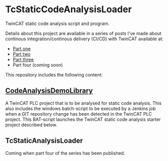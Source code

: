 # TcStaticCodeAnalysisLoader
TwinCAT static code analysis script and program.

Details about this project are available in a series of posts I've made about
continous integration/continous delivery (CI/CD) with TwinCAT available at:
- [Part one](http://alltwincat.com/2018/07/05/ci-cd-with-twincat-part-one/)
- [Part two](http://alltwincat.com/2018/07/26/ci-cd-with-twincat-part-two/)
- [Part three](http://alltwincat.com/2018/08/28/ci-cd-with-twincat-part-three/)
- Part four (coming soon)

This repository includes the following content:

## [CodeAnalysisDemoLibrary](https://github.com/sagatowski/TcStaticAnalysisLoader/tree/master/CodeAnalysisDemoTcLibrary)
A TwinCAT PLC project that is to be analysed for static code analysis. This also
includes the windows batch-script to be executed by a Jenkins job when a GIT
repository change has been detected in the TwinCAT PLC project. This BAT-script
launches the TwinCAT static code analysis starter project described below.

## TcStaticAnalysisLoader
Coming when part four of the series has been published.